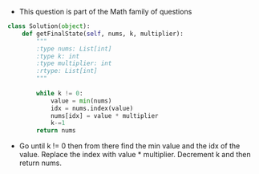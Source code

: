 - This question is part of the Math family of questions

```python
class Solution(object):
    def getFinalState(self, nums, k, multiplier):
        """
        :type nums: List[int]
        :type k: int
        :type multiplier: int
        :rtype: List[int]
        """
        
        while k != 0: 
            value = min(nums)
            idx = nums.index(value)
            nums[idx] = value * multiplier
            k-=1
        return nums
```

- Go until k != 0 then from there find the min value and the idx of the value. Replace the index with value * multiplier. Decrement k and then return nums. 